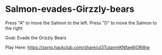 # Salmon-evades-Girzzly-bears

Press "A" to move the Salmon to the left.
Press "D" to move the Salmon to the right

Goal: Evade the Grizzly Bears

Play Here: https://sprig.hackclub.com/share/uI3TutanmKNfae6jORWw

